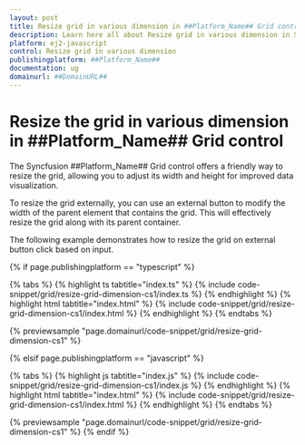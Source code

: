 ```yaml
---
layout: post
title: Resize grid in various dimension in ##Platform_Name## Grid control | Syncfusion
description: Learn here all about Resize grid in various dimension in Syncfusion ##Platform_Name## Grid control of Syncfusion Essential JS 2 and more.
platform: ej2-javascript
control: Resize grid in various dimension 
publishingplatform: ##Platform_Name##
documentation: ug
domainurl: ##DomainURL##
---
```


# Resize the grid in various dimension in ##Platform_Name## Grid control

The Syncfusion ##Platform_Name## Grid control offers a friendly way to resize the grid, allowing you to adjust its width and height for improved data visualization.

To resize the grid externally, you can use an external button to modify the width of the parent element that contains the grid. This will effectively resize the grid along with its parent container.

The following example demonstrates how to resize the grid on external button click based on input.

{% if page.publishingplatform == "typescript" %}

 {% tabs %}
{% highlight ts tabtitle="index.ts" %}
{% include code-snippet/grid/resize-grid-dimension-cs1/index.ts %}
{% endhighlight %}
{% highlight html tabtitle="index.html" %}
{% include code-snippet/grid/resize-grid-dimension-cs1/index.html %}
{% endhighlight %}
{% endtabs %}
        
{% previewsample "page.domainurl/code-snippet/grid/resize-grid-dimension-cs1" %}

{% elsif page.publishingplatform == "javascript" %}

{% tabs %}
{% highlight js tabtitle="index.js" %}
{% include code-snippet/grid/resize-grid-dimension-cs1/index.js %}
{% endhighlight %}
{% highlight html tabtitle="index.html" %}
{% include code-snippet/grid/resize-grid-dimension-cs1/index.html %}
{% endhighlight %}
{% endtabs %}

{% previewsample "page.domainurl/code-snippet/grid/resize-grid-dimension-cs1" %}
{% endif %}